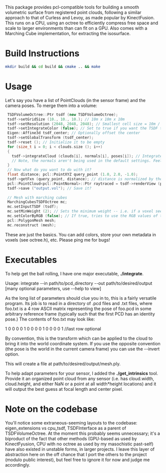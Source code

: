 This package provides pcl-compatible tools for building a smooth volumetric surface from registered point clouds, following a similar 
approach to that of Curless and Levoy, as made popular by KinectFusion. This runs on a CPU, using an octree to 
efficiently compress free space and scale to larger environments than can fit on a GPU. Also comes with 
a Marching Cube implementation, for extracting the isosurface.

Build Instructions
===================
```bash
mkdir build && cd build && cmake .. && make
```

Usage
=====

Let's say you have a list of PointClouds (in the sensor frame) and the camera poses. To merge them into a volume:

```cpp
 TSDFVolumeOctree::Ptr tsdf (new TSDFVolumeOctree);
 tsdf->setGridSize (10., 10., 10.); // 10m x 10m x 10m
 tsdf->setResolution (2048, 2048, 2048); // Smallest cell size = 10m / 2048 = about half a centimeter
 tsdf->setIntegrateColor (false); // Set to true if you want the TSDF to store color
 Eigen::Affine3d tsdf_center; // Optionally offset the center
 tsdf->setGlobalTransform (tsdf_center);
 tsdf->reset (); // Initialize it to be empty
 for (size_t i = 0; i < clouds.size (); i++)
 {
   tsdf->integrateCloud (clouds[i], normals[i], poses[i]); // Integrate the cloud
   // Note, the normals aren't being used in the default settings. Feel free to pass in an empty cloud
 }
 // Now what do you want to do with it? 
 float distance; pcl::PointXYZ query_point (1.0, 2.0, -1.0);
 tsdf->getFxn (query_point, distance); // distance is normalized by the truncation limit -- goes from -1 to 1
 pcl::PointCloud<pcl::PointNormal>::Ptr raytraced = tsdf->renderView (pose_to_render_from); // Optionally can render it
 tsdf->save ("output.vol"); // Save it?  
 
 // Mesh with marching cubes
 MarchingCubesTSDFOctree mc;
 mc.setInputTSDF (tsdf);
 mc.setMinWeight (2); // Sets the minimum weight -- i.e. if a voxel sees a point less than 2 times, it will not render  a mesh triangle at that location
 mc.setColorByRGB (false); // If true, tries to use the RGB values of the TSDF for meshing -- required if you want a colored mesh
 pcl::PolygonMesh mesh;
 mc.reconstruct (mesh);
```

These are just the basics. You can add colors, store your own metadata in voxels (see octree.h), etc. Please ping me for bugs!

Executables
=====

To help get the ball rolling, I have one major executable, **./integrate**.

Usage: integrate --in path/to/pcd_directory --out path/to/desired/output [many optional parameters, use --help to view]

As the long list of parameters should clue you in to, this is a fairly versatile program. Its job is to read in a directory of .pcd files and .txt files, where foo.txt is a 4 row ASCII matrix representing the pose of foo.pcd in some arbitrary reference frame (typically such that the first PCD has an identity pose.) The contents of foo.txt may look like:

1 0 0 0
0 1 0 0
0 0 1 0
0 0 0 1 //last row optional

By convention, this is the transform which can be applied to the cloud to bring it into the world coordinate system. If you use the opposite convention (the pose is the world in the current camera frame) you can use the --invert option.

This will create a file at path/to/desired/output/mesh.ply.

To help adapt parameters for your sensor, I added the **./get_intrinsics** tool. Provide it an organized point cloud from any sensor (i.e. has cloud.width, cloud.height, and either NaN or a point at all width*height locations) and it will output the best guess at focal length and center pixel.

Note on the codebase
=====

You'll notice some extraneous-seeming layouts to the codebase: eigen\_extensions vs cpu\_tsdf, TSDFInterface as a parent of TSDFVolumeOctree. At the moment this probably seems unnecessary; it's a biproduct of the fact that other methods (GPU-based as used by KinectFyusion, CPU with no octree as used by my masochistic past-self) have also existed in unstable forms, in larger projects. I leave this layer of 
abstraction here on the off chance that I port the others to the project (modulo public interest), but feel 
free to ignore it for now and judge me accordingly.
